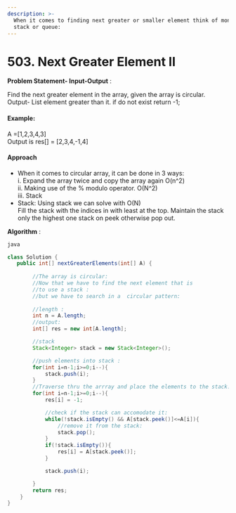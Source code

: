 ```yaml
---
description: >-
  When it comes to finding next greater or smaller element think of monotonic
  stack or queue:
---
```


# 503. Next Greater Element II

**Problem Statement- Input-Output** :

Find the next greater element in the array, given the array is circular. \
Output- List element greater than it. if do not exist return -1;

#### Example:

A =\[1,2,3,4,3]\
Output is res\[] = \[2,3,4,-1,4]

#### Approach

* When it comes to circular array, it can be done in 3 ways:\
  i. Expand the array twice and copy the array again  O(n^2)\
  ii. Making use of the % modulo operator. O(N^2)\
  iii. Stack
* Stack: Using stack we can solve with O(N)\
  Fill the stack with the indices in with least at the top. Maintain the stack only the highest one stack on peek otherwise pop out.

&#x20;**Algorithm** :

```java
java

class Solution {
   public int[] nextGreaterElements(int[] A) {
        
        //The array is circular:
        //Now that we have to find the next element that is 
        //to use a stack :
        //but we have to search in a  circular pattern:
        
        //length :
        int n = A.length;
        //output: 
        int[] res = new int[A.length];

        //stack 
        Stack<Integer> stack = new Stack<Integer>();

        //push elements into stack :
        for(int i=n-1;i>=0;i--){
            stack.push(i);
        }
        //Traverse thru the arrray and place the elements to the stack:
        for(int i=n-1;i>=0;i--){
            res[i] = -1;

            //check if the stack can accomodate it:
            while(!stack.isEmpty() && A[stack.peek()]<=A[i]){
                //remove it from the stack:
                stack.pop();
            }
            if(!stack.isEmpty()){
                res[i] = A[stack.peek()];
            }

            stack.push(i);

        }
        return res;
    }
}
```
